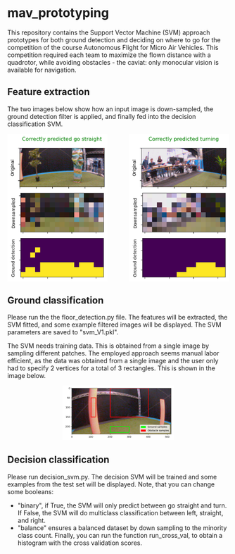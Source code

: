 # mav_prototyping
This repository contains the Support Vector Machine (SVM) approach prototypes for both ground detection and deciding on where to go for the competition of the course Autonomous Flight for Micro Air Vehicles. This competition required each team to maximize the flown distance with a quadrotor, while avoiding obstacles - the caviat: only monocular vision is available for navigation.

## Feature extraction
The two images below show how an input image is down-sampled, the ground detection filter is applied, and finally fed
into the decision classification SVM.

<div style="display: flex; justify-content: space-between;">
  <img src="figures4report/decision_svm_output_1.png" alt="Image 1" width="45%" />
  <img src="figures4report/decision_svm_output_2.png" alt="Image 2" width="45%" />
</div>

## Ground classification
Please run the the floor_detection.py file. The features will be extracted, the SVM fitted, and some example filtered
images will be displayed. The SVM parameters are saved to "svm_V1.pkl".

The SVM needs training data. This is obtained from a single image by sampling different patches. The employed approach
seems manual labor efficient, as the data was obtained from a single image and the user only had to specify 2 vertices
for a total of 3 rectangles. This is shown in the image below.

<div align="center">
  <img src="figures4report/svm_ground_detection_labelling.png" alt="Centered Image" width="50%" />
</div>


## Decision classification
Please run decision_svm.py. The decision SVM will be trained and some examples from the test set will be displayed.
Note, that you can change some booleans:
- "binary", if True, the SVM will only predict between go straight and turn. If False, the SVM will do multiclass classification between left, straight, and right.
- "balance" ensures a balanced dataset by down sampling to the minority class count. Finally, you can run the function run_cross_val, to obtain a histogram with the cross validation scores.
